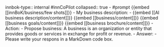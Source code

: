 innbok-type:: internal
#innCoPilot
collapsed:: true
	- #prompt {{embed [[innBoK/business/few shots]]}}
		- My business description:
		- {{embed [[AI business description/content]]}} {{embed [[business/content]]}} {{embed [[business goals/content]]}} {{embed [[business brochure/content]]}}
		- Action:
		- Propose business: A business is an organization or entity that provides goods or services in exchange for profit or revenue.
		- Answer:
		- Please write your respons in a MarkDown code box.


